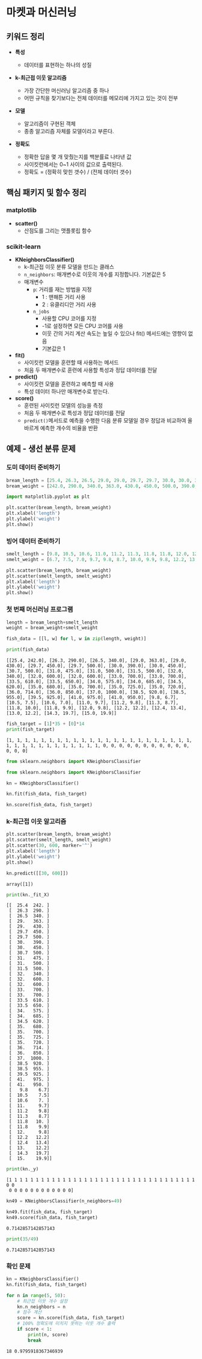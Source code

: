 # 마켓과 머신러닝

## 키워드 정리

- **특성**
  - 데이터를 표현하는 하나의 성질
- **k-최근접 이웃 알고리즘**
  - 가장 간단한 머신러닝 알고리즘 중 하나
  - 어떤 규칙을 찾기보다는 전체 데이터를 메모리에 가지고 있는 것이 전부
- **모델**

  - 알고리즘이 구현된 객체
  - 종종 알고리즘 자체를 모델이라고 부른다.

- **정확도**
  - 정확한 답을 몇 개 맞췄는지를 백분률료 나타낸 값
  - 사이킷런에서는 0~1 사이의 값으로 출력된다.
  - 정확도 = (정확히 맞힌 갯수) / (전체 데이터 갯수)

## 핵심 패키지 및 함수 정리

### matplotlib

- **scatter()**
  - 산점도를 그리는 맷플롯립 함수

### scikit-learn

- **KNeighborsClassifier()**
  - k-최근접 이웃 분류 모델을 만드는 클래스
  - `n_neighbors`: 매개변수로 이웃의 개수를 지정합니다. 기본값은 5
  - 매개변수
    - `p`: 거리를 재는 방법을 지정
      - 1 : 맨해튼 거리 사용
      - 2 : 유클리디안 거리 사용
    - `n_jobs`
      - 사용할 CPU 코어를 지정
      - -1로 설정하면 모든 CPU 코어를 사용
      - 이웃 간의 거리 계산 속도는 높일 수 있으나 fit() 메서드에는 영향이 없음
      - 기본값은 1
- **fit()**
  - 사이킷런 모델을 훈련할 때 사용하는 메서드
  - 처음 두 매개변수로 훈련에 사용할 특성과 정답 데이터를 전달
- **predict()**
  - 사이킷런 모델을 훈련하고 예측할 때 사용
  - 특성 데이터 하나만 매개변수로 받는다.
- **score()**
  - 훈련된 사이킷런 모델의 성능을 측정
  - 처음 두 매개변수로 특성과 정답 데이터를 전달
  - `predict()`메서드로 예측을 수행한 다음 분류 모델일 경우 정답과 비교하여 올바르게 예측한 개수의 비율을 반환

## 예제 - 생선 분류 문제

### 도미 데이터 준비하기

```python
bream_length = [25.4, 26.3, 26.5, 29.0, 29.0, 29.7, 29.7, 30.0, 30.0, 30.7, 31.0, 31.0, 31.5, 32.0, 32.0, 32.0, 33.0, 33.0, 33.5, 33.5, 34.0, 34.0, 34.5, 35.0, 35.0, 35.0, 35.0, 36.0, 36.0, 37.0, 38.5, 38.5, 39.5, 41.0, 41.0]
bream_weight = [242.0, 290.0, 340.0, 363.0, 430.0, 450.0, 500.0, 390.0, 450.0, 500.0, 475.0, 500.0, 500.0, 340.0, 600.0, 600.0, 700.0, 700.0, 610.0, 650.0, 575.0, 685.0, 620.0, 680.0, 700.0, 725.0, 720.0, 714.0, 850.0, 1000.0, 920.0, 955.0, 925.0, 975.0, 950.0]
```

```python
import matplotlib.pyplot as plt

plt.scatter(bream_length, bream_weight)
plt.xlabel('length')
plt.ylabel('weight')
plt.show()
```

### 빙어 데이터 준비하기

```python
smelt_length = [9.8, 10.5, 10.6, 11.0, 11.2, 11.3, 11.8, 11.8, 12.0, 12.2, 12.4, 13.0, 14.3, 15.0]
smelt_weight = [6.7, 7.5, 7.0, 9.7, 9.8, 8.7, 10.0, 9.9, 9.8, 12.2, 13.4, 12.2, 19.7, 19.9]
```

```python
plt.scatter(bream_length, bream_weight)
plt.scatter(smelt_length, smelt_weight)
plt.xlabel('length')
plt.ylabel('weight')
plt.show()
```

### 첫 번째 머신러닝 프로그램

```python
length = bream_length+smelt_length
weight = bream_weight+smelt_weight
```

```python
fish_data = [[l, w] for l, w in zip(length, weight)]

print(fish_data)
```

```
[[25.4, 242.0], [26.3, 290.0], [26.5, 340.0], [29.0, 363.0], [29.0, 430.0], [29.7, 450.0], [29.7, 500.0], [30.0, 390.0], [30.0, 450.0], [30.7, 500.0], [31.0, 475.0], [31.0, 500.0], [31.5, 500.0], [32.0, 340.0], [32.0, 600.0], [32.0, 600.0], [33.0, 700.0], [33.0, 700.0], [33.5, 610.0], [33.5, 650.0], [34.0, 575.0], [34.0, 685.0], [34.5, 620.0], [35.0, 680.0], [35.0, 700.0], [35.0, 725.0], [35.0, 720.0], [36.0, 714.0], [36.0, 850.0], [37.0, 1000.0], [38.5, 920.0], [38.5, 955.0], [39.5, 925.0], [41.0, 975.0], [41.0, 950.0], [9.8, 6.7], [10.5, 7.5], [10.6, 7.0], [11.0, 9.7], [11.2, 9.8], [11.3, 8.7], [11.8, 10.0], [11.8, 9.9], [12.0, 9.8], [12.2, 12.2], [12.4, 13.4], [13.0, 12.2], [14.3, 19.7], [15.0, 19.9]]
```

```python
fish_target = [1]*35 + [0]*14
print(fish_target)
```

```
[1, 1, 1, 1, 1, 1, 1, 1, 1, 1, 1, 1, 1, 1, 1, 1, 1, 1, 1, 1, 1, 1, 1, 1, 1, 1, 1, 1, 1, 1, 1, 1, 1, 1, 1, 0, 0, 0, 0, 0, 0, 0, 0, 0, 0, 0, 0, 0, 0]
```

```python
from sklearn.neighbors import KNeighborsClassifier
```

```python
from sklearn.neighbors import KNeighborsClassifier
```

```python
kn = KNeighborsClassifier()
```

```python
kn.fit(fish_data, fish_target)
```

```python
kn.score(fish_data, fish_target)
```

### k-최근접 이웃 알고리즘

```python
plt.scatter(bream_length, bream_weight)
plt.scatter(smelt_length, smelt_weight)
plt.scatter(30, 600, marker='^')
plt.xlabel('length')
plt.ylabel('weight')
plt.show()
```

```python
kn.predict([[30, 600]])
```

```
array([1])
```

```python
print(kn._fit_X)
```

```
[[  25.4  242. ]
 [  26.3  290. ]
 [  26.5  340. ]
 [  29.   363. ]
 [  29.   430. ]
 [  29.7  450. ]
 [  29.7  500. ]
 [  30.   390. ]
 [  30.   450. ]
 [  30.7  500. ]
 [  31.   475. ]
 [  31.   500. ]
 [  31.5  500. ]
 [  32.   340. ]
 [  32.   600. ]
 [  32.   600. ]
 [  33.   700. ]
 [  33.   700. ]
 [  33.5  610. ]
 [  33.5  650. ]
 [  34.   575. ]
 [  34.   685. ]
 [  34.5  620. ]
 [  35.   680. ]
 [  35.   700. ]
 [  35.   725. ]
 [  35.   720. ]
 [  36.   714. ]
 [  36.   850. ]
 [  37.  1000. ]
 [  38.5  920. ]
 [  38.5  955. ]
 [  39.5  925. ]
 [  41.   975. ]
 [  41.   950. ]
 [   9.8    6.7]
 [  10.5    7.5]
 [  10.6    7. ]
 [  11.     9.7]
 [  11.2    9.8]
 [  11.3    8.7]
 [  11.8   10. ]
 [  11.8    9.9]
 [  12.     9.8]
 [  12.2   12.2]
 [  12.4   13.4]
 [  13.    12.2]
 [  14.3   19.7]
 [  15.    19.9]]
```

```python
print(kn._y)
```

```
[1 1 1 1 1 1 1 1 1 1 1 1 1 1 1 1 1 1 1 1 1 1 1 1 1 1 1 1 1 1 1 1 1 1 1 0 0
 0 0 0 0 0 0 0 0 0 0 0 0]
```

```python
kn49 = KNeighborsClassifier(n_neighbors=49)
```

```python
kn49.fit(fish_data, fish_target)
kn49.score(fish_data, fish_target)
```

```
0.7142857142857143
```

```python
print(35/49)
```

```
0.7142857142857143
```

### 확인 문제

```python
kn = KNeighborsClassifier()
kn.fit(fish_data, fish_target)

for n in range(5, 50):
    # 최근접 이웃 개수 설정
    kn.n_neighbors = n
    # 점수 계산
    score = kn.score(fish_data, fish_target)
    # 100% 정확도에 미치지 못하는 이웃 개수 출력
    if score < 1:
        print(n, score)
        break
```

```
18 0.9795918367346939
```
